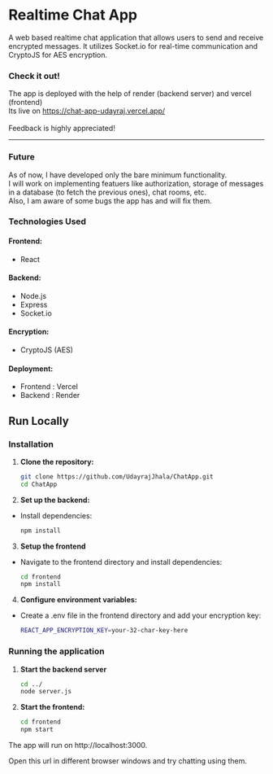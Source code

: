 # Realtime Chat App

A web based realtime chat application that allows users to send and receive encrypted messages. It utilizes Socket.io for real-time communication and CryptoJS for AES encryption.

### Check it out!
The app is deployed with the help of render (backend server) and vercel (frontend)
<br>
Its live on https://chat-app-udayraj.vercel.app/ <br><br>
Feedback is highly appreciated!
<hr>


### Future
As of now, I have developed only the bare minimum functionality.<br>
I will work on implementing featuers like authorization, storage of messages in a database (to fetch the previous ones), chat rooms, etc. <br>
Also, I am aware of some bugs the app has and will fix them.

### Technologies Used
#### Frontend:

- React

#### Backend:

- Node.js
- Express
- Socket.io

#### Encryption:
- CryptoJS (AES)

#### Deployment:

- Frontend : Vercel
- Backend : Render

## Run Locally

### Installation

1. **Clone the repository:**

   ```bash
   git clone https://github.com/UdayrajJhala/ChatApp.git
   cd ChatApp

2. **Set up the backend:**

- Install dependencies:

  ```bash
  npm install

3. **Setup the frontend**

- Navigate to the frontend directory and install dependencies:

  ```bash
  cd frontend
  npm install

4. **Configure environment variables:**
- Create a .env file in the frontend directory and add your encryption key:
  
   ```bash
   REACT_APP_ENCRYPTION_KEY=your-32-char-key-here

### Running the application

1. **Start the backend server**
    ```bash
    cd ../
    node server.js

2. **Start the frontend:**
   ```bash
   cd frontend
   npm start
   
The app will run on http://localhost:3000.

Open this url in different browser windows and try chatting using them.


